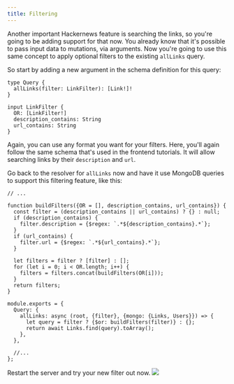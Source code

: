 ```yaml
---
title: Filtering
---
```


Another important Hackernews feature is searching the links, so you're going to be adding support for that now. You already know that it's possible to pass input data to mutations, via arguments. Now you're going to use this same concept to apply optional filters to the existing `allLinks` query.

<Instruction>

So start by adding a new argument in the schema definition for this query:

```graphql(path=".../hackernews-graphql-js/src/schema/index.js")
type Query {
  allLinks(filter: LinkFilter): [Link!]!
}

input LinkFilter {
  OR: [LinkFilter!]
  description_contains: String
  url_contains: String
}
```

</Instruction>

Again, you can use any format you want for your filters. Here, you'll again follow the same schema that's used in the frontend tutorials. It will allow searching links by their `description` and `url`.

<Instruction>

Go back to the resolver for `allLinks` now and have it use MongoDB queries to support this filtering feature, like this:

```js(path=".../hackernews-graphql-js/src/schema/resolvers.js")
// ...

function buildFilters({OR = [], description_contains, url_contains}) {
  const filter = (description_contains || url_contains) ? {} : null;
  if (description_contains) {
    filter.description = {$regex: `.*${description_contains}.*`};
  }
  if (url_contains) {
    filter.url = {$regex: `.*${url_contains}.*`};
  }

  let filters = filter ? [filter] : [];
  for (let i = 0; i < OR.length; i++) {
    filters = filters.concat(buildFilters(OR[i]));
  }
  return filters;
}

module.exports = {
  Query: {
    allLinks: async (root, {filter}, {mongo: {Links, Users}}) => {
      let query = filter ? {$or: buildFilters(filter)} : {};
      return await Links.find(query).toArray();
    },
  },

  //...
};
```

</Instruction>

<Instruction>

Restart the server and try your new filter out now.
![](https://vtex.quip.com/-/blob/MYYAAAFJyue/GT3ykWdKlSr29Ptw4PQtCg)

</Instruction>